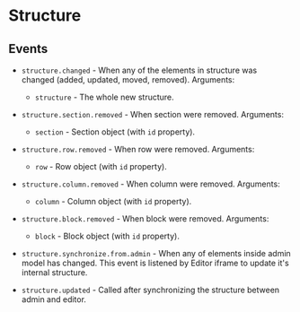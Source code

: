# Structure

## Events

- `structure.changed` - When any of the elements in structure was changed (added, updated, moved, removed). Arguments:
  - `structure` - The whole new structure.
- `structure.section.removed` - When section were removed. Arguments:
  - `section` - Section object (with `id` property).
- `structure.row.removed` - When row were removed. Arguments:
  - `row` - Row object (with `id` property).
- `structure.column.removed` - When column were removed. Arguments:
  - `column` - Column object (with `id` property).
- `structure.block.removed` - When block were removed. Arguments:
  - `block` - Block object (with `id` property).

- `structure.synchronize.from.admin` - When any of elements inside admin model has changed.
  This event is listened by Editor iframe to update it's internal structure.

- `structure.updated` - Called after synchronizing the structure between admin and editor.
